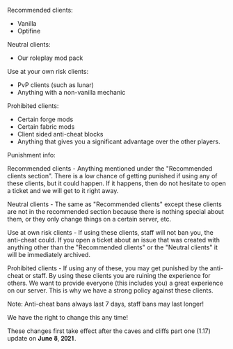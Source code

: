 Recommended clients:
  - Vanilla
  - Optifine


Neutral clients:
  - Our roleplay mod pack


Use at your own risk clients:
  - PvP clients (such as lunar)
  - Anything with a non-vanilla mechanic


Prohibited clients:
  - Certain forge mods
  - Certain fabric mods
  - Client sided anti-cheat blocks
  - Anything that gives you a significant advantage over the other players.


Punishment info:

Recommended clients - Anything mentioned under the "Recommended clients section". There is a low chance of getting punished if using any of these clients, but it could happen. If it happens, then do not hesitate to open a ticket and we will get to it right away.

Neutral clients - The same as "Recommended clients" except these clients are not in the recommended section because there is nothing special about them, or they only change things on a certain server, etc.

Use at own risk clients - If using these clients, staff will not ban you, the anti-cheat could. If you open a ticket about an issue that was created with anything other than the "Recommended clients" or the "Neutral clients" it will be immediately archived.

Prohibited clients - If using any of these, you may get punished by the anti-cheat or staff. By using these clients you are ruining the experience for others. We want to provide everyone (this includes you) a great experience on our server. This is why we have a strong policy against these clients.

Note: Anti-cheat bans always last 7 days, staff bans may last longer!

We have the right to change this any time!

These changes first take effect after the caves and cliffs part one (1.17) update on 𝐉𝐮𝐧𝐞 𝟖, 𝟐𝟎𝟐𝟏.
